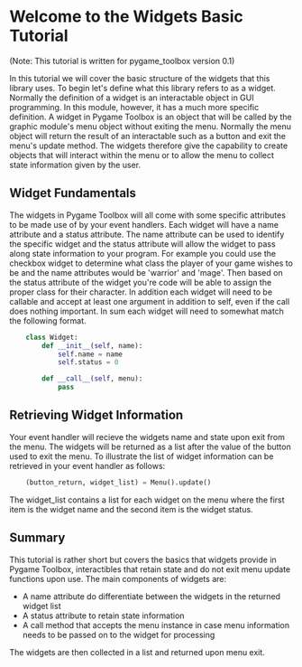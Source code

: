 # Welcome to the Widgets Basic Tutorial

(Note: This tutorial is written for pygame_toolbox version 0.1)

In this tutorial we will cover the basic structure of the widgets that this
library uses. To begin let's define what this library refers to as a widget.
Normally the definition of a widget is an interactable object in GUI
programming. In this module, however, it has a much more specific definition. A
widget in Pygame Toolbox is an object that will be called by the graphic
module's menu object without exiting the menu. Normally the menu object will
return the result of an interactable such as a button and exit the menu's
update method. The widgets therefore give the capability to create objects that
will interact within the menu or to allow the menu to collect state information
given by the user.

## Widget Fundamentals

The widgets in Pygame Toolbox will all come with some specific attributes to be
made use of by your event handlers. Each widget will have a name attribute and
a status attribute. The name attribute can be used to identify the specific
widget and the status attribute will allow the widget to pass along state
information to your program. For example you could use the checkbox widget to
determine what class the player of your game wishes to be and the name
attributes would be 'warrior' and 'mage'. Then based on the status attribute of
the widget you're code will be able to assign the proper class for their
character. In addition each widget will need to be callable and accept at least
one argument in addition to self, even if the call does nothing important. In
sum each widget will need to somewhat match the following format.

```python
    class Widget:
        def __init__(self, name):
            self.name = name
            self.status = 0

        def __call__(self, menu):
            pass
```

## Retrieving Widget Information

Your event handler will recieve the widgets name and state upon exit from the
menu. The widgets will be returned as a list after the value of the button used
to exit the menu. To illustrate the list of widget information can be retrieved
in your event handler as follows:

```python
    (button_return, widget_list) = Menu().update()
```

The widget_list contains a list for each widget on the menu where the first
item is the widget name and the second item is the widget status.

## Summary

This tutorial is rather short but covers the basics that widgets provide in
Pygame Toolbox, interactibles that retain state and do not exit menu update
functions upon use. The main components of widgets are:

- A name attribute do differentiate between the widgets in the returned widget
  list
- A status attribute to retain state information
- A call method that accepts the menu instance in case menu information needs
  to be passed on to the widget for processing

The widgets are then collected in a list and returned upon menu exit.
